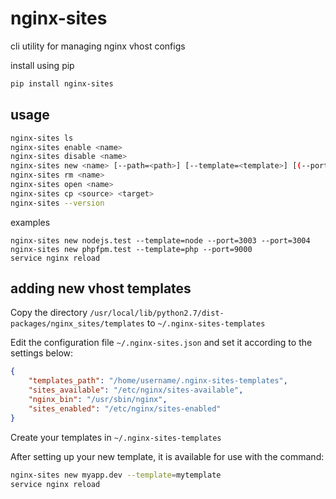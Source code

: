 # nginx-sites

cli utility for managing nginx vhost configs

install using pip
```sh
pip install nginx-sites
```

## usage

```sh
nginx-sites ls
nginx-sites enable <name>
nginx-sites disable <name>
nginx-sites new <name> [--path=<path>] [--template=<template>] [(--port=<port>)...]
nginx-sites rm <name>
nginx-sites open <name>
nginx-sites cp <source> <target>
nginx-sites --version
```

examples

```
nginx-sites new nodejs.test --template=node --port=3003 --port=3004
nginx-sites new phpfpm.test --template=php --port=9000
service nginx reload
```

## adding new vhost templates

Copy the directory `/usr/local/lib/python2.7/dist-packages/nginx_sites/templates` to `~/.nginx-sites-templates` 

Edit the configuration file `~/.nginx-sites.json` and set it according to the settings below:

```json
{
    "templates_path": "/home/username/.nginx-sites-templates", 
    "sites_available": "/etc/nginx/sites-available", 
    "nginx_bin": "/usr/sbin/nginx", 
    "sites_enabled": "/etc/nginx/sites-enabled"
}
```

Create your templates in `~/.nginx-sites-templates`

After setting up your new template, it is available for use with the command:

```sh
nginx-sites new myapp.dev --template=mytemplate
service nginx reload
```